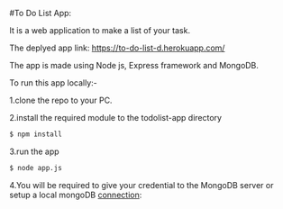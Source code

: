 #To Do List App:

It is a web application to make a list of your task.

The deplyed app link: https://to-do-list-d.herokuapp.com/

The app is made using Node js, Express framework and MongoDB.

To run this app locally:-

1.clone the repo to your PC.

2.install the required module to the todolist-app directory
```sh
$ npm install 
```
3.run the app
```sh
$ node app.js
```
4.You will be required to give your credential to the MongoDB server or setup a local mongoDB [connection](https://docs.mongodb.com/guides/server/drivers/):